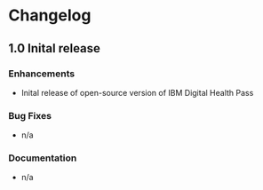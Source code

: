 # Changelog

## 1.0 Inital release

### Enhancements

* Inital release of open-source version of IBM Digital Health Pass

### Bug Fixes

* n/a

### Documentation

* n/a
